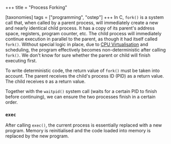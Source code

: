 +++
title = "Process Forking"

[taxonomies]
tags = ["programming", "ostep"]
+++
In C, `fork()` is a system call that, when called by a parent process, will immediately create a new and nearly identical child process. It has a copy of its parent's address space, registers, program counter, etc. The child process will immediately continue execution in parallel to the parent, as though it had itself called `fork()`. Without special logic in place, due to [CPU Virtualisation](https://john-rodewald.github.io/blog/cpu-virtualisation) and scheduling, the program effectively becomes non-deterministic after calling `fork()`. We don't know for sure whether the parent or child will finish executing first.

To write deterministic code, the return value of `fork()` must be taken into account. The parent receives the child's process ID (PID) as a return value. The child receives `0` as a return value.

Together with the `waitpid()` system call (waits for a certain PID to finish before continuing), we can ensure the two processes finish in a certain order.

### `exec`
After calling `exec()`, the current process is essentially replaced with a new program. Memory is reinitialised and the code loaded into memory is replaced by the new program.